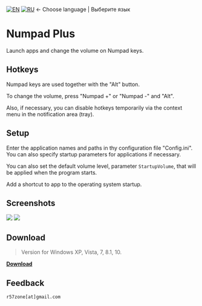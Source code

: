 [![EN](https://user-images.githubusercontent.com/9499881/33184537-7be87e86-d096-11e7-89bb-f3286f752bc6.png)](https://github.com/r57zone/Numpad-Plus/) 
[![RU](https://user-images.githubusercontent.com/9499881/27683795-5b0fbac6-5cd8-11e7-929c-057833e01fb1.png)](https://github.com/r57zone/Numpad-Plus/blob/master/README.RU.md) 
← Choose language | Выберите язык

# Numpad Plus
Launch apps and change the volume on Numpad keys.

## Hotkeys
Numpad keys are used together with the "Alt" button.



To change the volume, press "Numpad +" or "Numpad -" and "Alt".



Also, if necessary, you can disable hotkeys temporarily via the context menu in the notification area (tray).

## Setup
Enter the application names and paths in thу configuration file "Config.ini". You can also specify startup parameters for applications if necessary.



You can also set the default volume level, parameter `StartupVolume`, that will be applied when the program starts.



Add a shortcut to app to the operating system startup.

## Screenshots
![](https://user-images.githubusercontent.com/9499881/81509130-987cc280-9319-11ea-90d1-fca3649899d6.PNG)
![](https://user-images.githubusercontent.com/9499881/81509116-83079880-9319-11ea-94b6-6deff09a2ba2.PNG)

## Download
>Version for Windows XP, Vista, 7, 8.1, 10.

**[Download](https://github.com/r57zone/Numpad-Plus/releases)**
## Feedback
`r57zone[at]gmail.com`